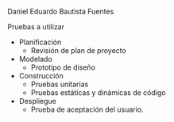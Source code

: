 
Daniel Eduardo Bautista Fuentes

Pruebas a utilizar

- Planificación
	- Revisión de plan de proyecto
- Modelado
	- Prototipo de diseño
- Construcción
	- Pruebas unitarias
	- Pruebas estáticas y dinámicas de código
- Despliegue
	- Prueba de aceptación del usuario.


